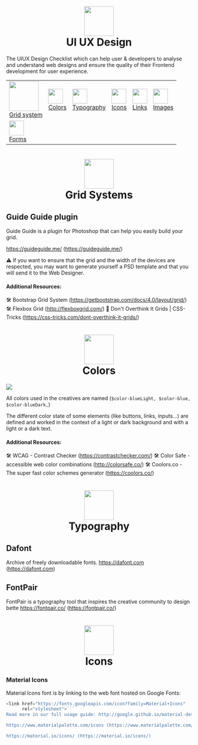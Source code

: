 <h1 align="center">
<img src="http://www.micazook.com/img/ico/ico_UIUXDesign.png" height="80" />
<br/>
UI UX Design
</h1>

The UIUX Design Checklist which can help user & developers to analyse and understand web designs and ensure the quality of their Frontend development for user experience.

<table>
    <tr>
        <td>
            <a href="#gridSystem">
            <img src="https://raw.githubusercontent.com/gmkhussain/uiux/master/_icons/icon-colors.png" height="80" />
            <br/>Grid system</a>
        </td>
        <td>
            <a href="#colors">
            <img src="https://raw.githubusercontent.com/gmkhussain/uiux/master/_images/icon-colors.png" height="40" width="auto" />
            <br/> Colors </a>
        </td> 
        <td>
            <a href="#Typography">
            <img src="https://raw.githubusercontent.com/gmkhussain/uiux/master/_images/icon-colors.png" height="40" width="auto" />
            <br/> Typography </a>
        </td>
        <td>
            <a href="#Icons">
            <img src="https://raw.githubusercontent.com/gmkhussain/uiux/master/_images/icon-icons.png" height="40" width="auto" />
            <br/> Icons </a>
        </td>
         <td>
            <a href="#Links">
            <img src="https://raw.githubusercontent.com/gmkhussain/uiux/master/_images/icon-links.png" height="40" width="auto" />
            <br/> Links </a>
        </td>
          <td>
            <a href="#Images">
            <img src="https://raw.githubusercontent.com/gmkhussain/uiux/master/_images/icon-images.png" height="40" width="auto" />
            <br/> Images </a>
        </td>
    </tr>
    <tr>
        <td>
            <a href="#Forms">
            <img src="https://raw.githubusercontent.com/gmkhussain/uiux/master/_images/icon-forms.png" height="40" width="auto" />
            <br/> Forms </a>
        </td>
    </tr>
</table>










<h1 align="center" id="Typography">
<img src="https://raw.githubusercontent.com/gmkhussain/uiux/master/_images/icon-grid.png" height="80" />
<br/>
Grid Systems
</h1>

## Guide Guide plugin
Guide Guide is a plugin for Photoshop that can help you easily build your grid.

https://guideguide.me/ (https://guideguide.me/)


⚠️ If you want to ensure that the grid and the width of the devices are respected, you may want to generate yourself a PSD template and that you will send it to the Web Designer.


#### Additional Resources:

🛠 Bootstrap Grid System (https://getbootstrap.com/docs/4.0/layout/grid/)
🛠 Flexbox Grid (http://flexboxgrid.com/)
📖 Don't Overthink It Grids | CSS-Tricks (https://css-tricks.com/dont-overthink-it-grids/)









<h1 align="center" id="Colors">
<img src="https://raw.githubusercontent.com/gmkhussain/uiux/master/_images/icon-colors.png" height="80" />
<br/>
Colors
</h1>

<img src="https://raw.githubusercontent.com/gmkhussain/uiux/master/_images/screen-colors-1.jpg" />

All colors used in the creatives are named (```$color-blueLight, $color-blue, $color-blueDark,```)

The different color state of some elements (like buttons, links, inputs...) are defined and worked in the context of a light or dark background and with a light or a dark text.

#### Additional Resources:
🛠 WCAG - Contrast Checker  (https://contrastchecker.com/)
🛠 Color Safe - accessible web color combinations (http://colorsafe.co/)
🛠 Coolors.co - The super fast color schemes generator (https://coolors.co/)






<h1 align="center" id="Typography">
<img src="https://raw.githubusercontent.com/gmkhussain/uiux/master/_images/icon-font.png" height="80" />
<br/>
Typography
</h1>


## Dafont
Archive of freely downloadable fonts.
https://dafont.com (https://dafont.com)

## FontPair
FontPair is a typography tool that inspires the creative community to design bette
https://fontpair.co/ (https://fontpair.co/)









<h1 align="center" id="Typography">
<img src="https://raw.githubusercontent.com/gmkhussain/uiux/master/_images/icon-icons.png" height="80" />
<br/>
Icons
</h1>

### Material Icons
Material Icons font is by linking to the web font hosted on Google Fonts:

```javascript
<link href="https://fonts.googleapis.com/icon?family=Material+Icons"
      rel="stylesheet">```
Read more in our full usage guide: http://google.github.io/material-design-icons/#icon-font-for-the-web

https://www.materialpalette.com/icons (https://www.materialpalette.com/icons)

https://material.io/icons/ (https://material.io/icons/)







